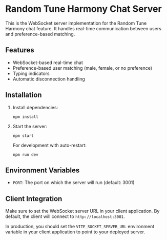 # Random Tune Harmony Chat Server

This is the WebSocket server implementation for the Random Tune Harmony chat feature. It handles real-time communication between users and preference-based matching.

## Features

- WebSocket-based real-time chat
- Preference-based user matching (male, female, or no preference)
- Typing indicators
- Automatic disconnection handling

## Installation

1. Install dependencies:
   ```
   npm install
   ```

2. Start the server:
   ```
   npm start
   ```

   For development with auto-restart:
   ```
   npm run dev
   ```

## Environment Variables

- `PORT`: The port on which the server will run (default: 3001)

## Client Integration

Make sure to set the WebSocket server URL in your client application. By default, the client will connect to `http://localhost:3001`.

In production, you should set the `VITE_SOCKET_SERVER_URL` environment variable in your client application to point to your deployed server. 